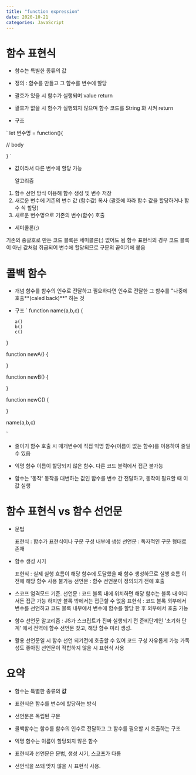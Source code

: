 ```yaml
---
title: "function expression"
date: 2020-10-21
categories: JavaScript
---
```


# 함수 표현식

- 함수는 특별한 종류의 값

- 정의 : 함수를 만들고 그 함수를 변수에 할당

- 괄호가 있을 시 함수가 실행되며 value return

- 괄호가 없을 시 함수가 실행되지 않으며 함수 코드를 String 화 시켜 return

- 구조

`
let 변수명 = function(){

// body

}
`

- 값이라서 다른 변수에 할당 가능

  알고리즘

1. 함수 선언 방식 이용해 함수 생성 및 변수 저장
2. 새로운 변수에 기존의 변수 값 (함수값) 복사 (괄호에 따라 함수 값을 할당하거나 함수 식 할당)
3. 새로운 변수명으로 기존의 변수(함수) 호출

- 세미콜론(;)

기존의 중괄호로 만든 코드 블록은 세미콜론(;) 없어도 됨
함수 표현식의 경우 코드 블록이 아닌 값처럼 취급되어 변수에 할당되므로 구문의 끝이기에 붙음

# 콜백 함수

- 개념
  함수를 함수의 인수로 전달하고 필요하다면 인수로 전달한 그 함수를 "나중에 호출**(caled back)**" 하는 것

- 구조
  `
  function name(a,b,c) {

      a()
      b()
      c()

}

function newA() {

}

function newB() {

}

function newC() {

}

name(a,b,c)

`

- 줄이기
  함수 호출 시 매개변수에 직접 익명 함수(이름이 없는 함수)를 이용하여 줄일 수 있음

- 익명 함수
  이름이 할당되지 않은 함수.
  다른 코드 블럭에서 접근 불가능

* 함수는 '동작'
  동작을 대변하는 값인 함수를 변수 간 전달하고, 동작이 필요할 때 이 값 실행

# 함수 표현식 vs 함수 선언문

- 문법

  표현식 : 함수가 표현식이나 구문 구성 내부에 생성
  선언문 : 독자적인 구문 형태로 존재

- 함수 생성 시기

  표현식 : 실제 실행 흐름이 해당 함수에 도달했을 때 함수 생성하므로 실행 흐름 이전에 해당 함수 사용 불가능
  선언문 : 함수 선언문이 정의되기 전에 호출

- 스코프
  엄격모드 기준.
  선언문 : 코드 블록 내에 위치하면 해당 함수는 블록 내 어디서든 접근 가능 하지만 블록 밖에서는 접근할 수 없음
  표현식 : 코드 블록 외부에서 변수를 선언하고 코드 블록 내부에서 변수에 함수를 할당 한 후 외부에서 호출 가능

* 함수 선언문 알고리즘 : JS가 스크립트가 진짜 실행되기 전 준비단계인 '초기화 단계' 에서 전역에 함수 선언문 찾고, 해당 함수 미리 생성.

* 활용
  선언문일 시 함수 선언 되기전에 호출할 수 있어 코드 구성 자유롭게 가능
  가독성도 좋아짐
  선언문이 적합하지 않을 시 표현식 사용

# 요약

- 함수는 특별한 종류의 **값**

- 표현식은 함수를 변수에 할당하는 방식

- 선언문은 독립된 구문

- 콜백함수는 함수를 함수의 인수로 전달하고 그 함수를 필요할 시 호출하는 구조

- 익명 함수는 이름이 할당되지 않은 함수

- 표현식과 선언문은 문법, 생성 시기, 스코프가 다름

- 선언식을 쓰돼 맞지 않을 시 표현식 사용.
